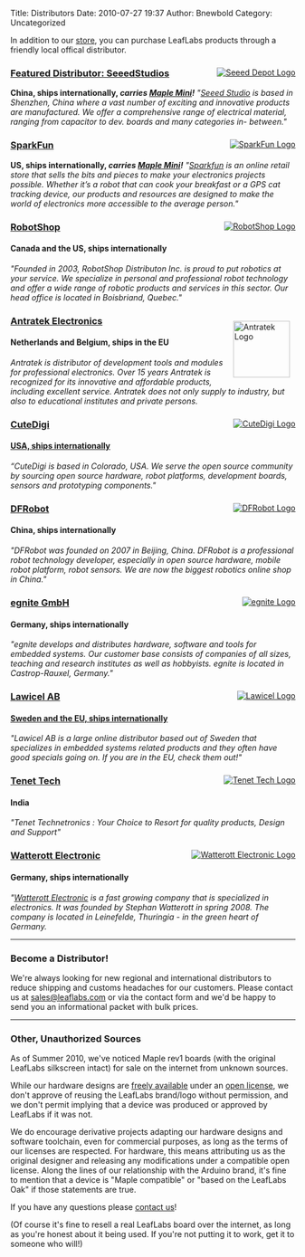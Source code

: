Title: Distributors
Date: 2010-07-27 19:37
Author: Bnewbold
Category: Uncategorized

In addition to our <a href="/store/">store</a>, you can purchase LeafLabs products through a friendly local offical distributor.
<div class="box">

<a style="float: right;" href="http://www.seeedstudio.com/depot/leaf-maple-cortex-m3-p-670.html"> <img src="http://static.leaflabs.com/img/distributors/seeed-logo.jpg" alt="Seeed Depot Logo" /></a>
<h3><a href="http://www.seeedstudio.com/depot/leaf-maple-cortex-m3-p-670.html">Featured Distributor: SeeedStudios</a></h3>
<b>China, ships internationally, <em>carries <a href="http://www.seeedstudio.com/depot/maple-mini-p-861.html?cPath=132_137">Maple Mini</a>!</em></b>
<em>"<a href="http://www.seeedstudio.com/">Seeed Studio</a> is based in Shenzhen, China where a vast number of exciting and innovative products are manufactured. We offer a comprehensive range of electrical material, ranging from capacitor to dev. boards and many categories in- between."</em>

</div>
<div class="box">

<a style="float: right;" href="http://www.sparkfun.com/products/10664"> <img src="http://upload.wikimedia.org/wikipedia/en/thumb/0/02/Sparkfun_logo.svg/200px-Sparkfun_logo.svg" alt="SparkFun Logo" /></a>
<h3><a href="http://www.sparkfun.com/products/10664">SparkFun</a></h3>
<b>US, ships internationally, <em>carries <a href="http://www.sparkfun.com/products/11280">Maple Mini</a>!</em></b>
<em>"<a href="http://www.sparkfun.com/">Sparkfun</a> is an online retail store that sells the bits and pieces to make your electronics projects possible. Whether it’s a robot that can cook your breakfast or a GPS cat tracking device, our products and resources are designed to make the world of electronics more accessible to the average person."</em>

</div>
<div class="box">

<a style="float: right;" href="http://www.robotshop.com/leaflabs-maple-32-bit-arduino-compatible-microcontroller.html"> <img src="http://static.leaflabs.com/img/distributors/robotshop-logo.gif" alt="RobotShop Logo" /></a>
<h3><a href="http://www.robotshop.com/leaflabs-maple-32-bit-arduino-compatible-microcontroller.html">RobotShop</a></h3>
<h4>Canada and the US, ships internationally</h4>
<em>"Founded in 2003, RobotShop Distributon Inc. is proud to put robotics at your service. We specialize in personal and professional robot technology and offer a wide range of robotic products and services in this sector. Our head office is located in Boisbriand, Quebec."</em>

</div>
<div class="box">

<a style="float: right;" href="http://www.antratek.com/Maple.html"><img style="margin: 10px;" src="http://www.antratek.com/images/logo-nieuw.jpg" alt="Antratek Logo" height="100" /></a>
<h3><a href="http://www.antratek.com/Maple.html">Antratek Electronics</a></h3>
<h4>Netherlands and Belgium, ships in the EU</h4>
<em>Antratek is distributor of development tools and modules for professional electronics. Over 15 years Antratek is recognized for its innovative and affordable products, including excellent service. Antratek does not only supply to industry, but also to educational institutes and private persons.</em>

</div>
<div class="box">

<a style="float: right;" href="http://www.cutedigi.com/product_info.php?products_id=4514&amp;osCsid=9643bdc067392dcd9e6e9f7ecec174bd"><img src="http://static.leaflabs.com/img/distributors/cuteDigiLogo.gif" alt="CuteDigi Logo" /></a>
<h3><a href="http://www.cutedigi.com/product_info.php?products_id=4514&amp;osCsid=9643bdc067392dcd9e6e9f7ecec174bd">CuteDigi</a></h3>
<h4><a href="http://www.cutedigi.com/product_info.php?products_id=4514&amp;osCsid=9643bdc067392dcd9e6e9f7ecec174bd">USA, ships internationally</a></h4>
<em>“CuteDigi is based in Colorado, USA. We serve the open source community by sourcing open source hardware,  robot platforms, development boards, sensors and prototyping components."</em>

</div>
<div class="box">

<a style="float: right;" href="http://www.dfrobot.com/index.php?route=product/product&amp;path=35_38&amp;product_id=341"><img src="http://static.leaflabs.com/img/distributors/dfrobot-logo.png" alt="DFRobot Logo" /></a>
<h3><a href="http://www.dfrobot.com/index.php?route=product/product&amp;path=35_38&amp;product_id=341">DFRobot</a></h3>
<h4>China, ships internationally</h4>
<em>"DFRobot was founded on 2007 in Beijing, China. DFRobot is a professional robot technology developer, especially in open source hardware, mobile robot platform, robot sensors.  We are now the biggest robotics online shop in China."</em>

</div>
<div class="box">

<a style="float: right;" href="http://www.egnite.de/en/egnite-shop/maple/maple-rev5.html"><img src="http://static.leaflabs.com/img/distributors/egnite-logo.png" alt="egnite Logo" /></a>
<h3><a href="http://www.egnite.de/en/egnite-shop/maple/maple-rev5.html">egnite GmbH</a></h3>
<h4>Germany, ships internationally</h4>
<em>"egnite develops and distributes hardware, software and tools for embedded systems. Our customer base consists of companies of all sizes, teaching and research institutes as well as hobbyists. egnite is located in Castrop-Rauxel, Germany."</em>

</div>
<div class="box">

<a style="float: right;" href="http://www.lawicel-shop.se/shop/"> <img src="http://static.leaflabs.com/img/distributors/lawicel-logo.jpg" alt="Lawicel Logo" /></a>
<h3><a href="http://www.lawicel-shop.se/shop/">Lawicel AB</a></h3>
<h4><a href="http://www.lawicel-shop.se/shop/custom/dept.aspx?groupid=80373&amp;sortafter=0&amp;sortafterchild=0">Sweden and the EU, ships internationally</a></h4>
<em>"Lawicel AB is a large online distributor based out of Sweden that specializes in embedded systems related products and they often have good specials going on. If you are in the EU, check them out!"</em>

</div>
<div class="box">

<a style="float: right;" href="http://tenettech.com/"> <img src="http://static.leaflabs.com/img/distributors/tenettech-logo.jpg" alt="Tenet Tech Logo" /></a>
<h3><a href="http://tenettech.com/">Tenet Tech</a></h3>
<h4>India</h4>
<em>"Tenet Technetronics : Your Choice to Resort for quality products, Design and Support"</em>

</div>
<div class="box">

<a style="float: right;" href="http://www.watterott.com/en/Maple"> <img src="/static/images/old/2011/05/logo-e1305819359235.jpg" alt="Watterott Electronic Logo" /></a>
<h3><a href="http://www.watterott.com/en/Maple">Watterott Electronic</a></h3>
<h4>Germany, ships internationally</h4>
<em>"<a href="http://www.watterott.com/">Watterott Electronic</a> is a fast growing company that is specialized in electronics.
It was founded by Stephan Watterott in spring 2008. The company is located in Leinefelde, Thuringia - in the green heart of Germany.</em>

</div>
<hr />
<h3>Become a Distributor!</h3>
We're always looking for new regional and international distributors to reduce shipping and customs headaches for our customers. Please contact us at <a href="mailto:sales@leaflabs.com">sales@leaflabs.com</a> or via the contact form and we'd be happy to send you an informational packet with bulk prices.

<hr />
<h3>Other, Unauthorized Sources</h3>
As of Summer 2010, we've noticed Maple rev1 boards (with the original LeafLabs silkscreen intact) for sale on the internet from unknown sources.

While our hardware designs are <a href="https://github.com/leaflabs/maple">freely available</a> under an <a href="/licensing/">open license</a>, we don't approve of reusing the LeafLabs brand/logo without permission, and we don't permit implying that a device was produced or approved by LeafLabs if it was not.

We do encourage derivative projects adapting our hardware designs and software toolchain, even for commercial purposes, as long as the terms of our licenses are respected. For hardware, this means attributing us as the original designer and releasing any modifications under a compatible open license. Along the lines of our relationship with the Arduino brand, it's fine to mention that a device is "Maple compatible" or "based on the LeafLabs Oak" if those statements are true.

If you have any questions please <a href="/contact/">contact us</a>!

(Of course it's fine to resell a real LeafLabs board over the internet, as long as you're honest about it being used. If you're not putting it to work, get it to someone who will!)
